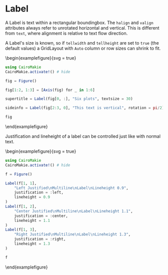

# Label

A Label is text within a rectangular boundingbox.
The `halign` and `valign` attributes always refer to unrotated horizontal and vertical.
This is different from `text`, where alignment is relative to text flow direction.

A Label's size is known, so if `tellwidth` and `tellheight` are set to `true` (the default values) a GridLayout with `Auto` column or row sizes can shrink to fit.

\begin{examplefigure}{svg = true}
```julia
using CairoMakie
CairoMakie.activate!() # hide

fig = Figure()

fig[1:2, 1:3] = [Axis(fig) for _ in 1:6]

supertitle = Label(fig[0, :], "Six plots", textsize = 30)

sideinfo = Label(fig[2:3, 0], "This text is vertical", rotation = pi/2)

fig
```
\end{examplefigure}

Justification and lineheight of a label can be controlled just like with normal text.

\begin{examplefigure}{svg = true}
```julia
using CairoMakie
CairoMakie.activate!() # hide

f = Figure()

Label(f[1, 1],
    "Left Justified\nMultiline\nLabel\nLineheight 0.9",
    justification = :left,
    lineheight = 0.9
)
Label(f[1, 2],
    "Center Justified\nMultiline\nLabel\nLineheight 1.1",
    justification = :center,
    lineheight = 1.1
)
Label(f[1, 3],
    "Right Justified\nMultiline\nLabel\nLineheight 1.3",
    justification = :right,
    lineheight = 1.3
)

f
```
\end{examplefigure}